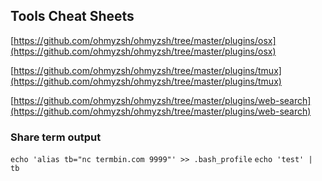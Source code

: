 ## Tools Cheat Sheets

[https://github.com/ohmyzsh/ohmyzsh/tree/master/plugins/osx](https://github.com/ohmyzsh/ohmyzsh/tree/master/plugins/osx)

[https://github.com/ohmyzsh/ohmyzsh/tree/master/plugins/tmux](https://github.com/ohmyzsh/ohmyzsh/tree/master/plugins/tmux)

[https://github.com/ohmyzsh/ohmyzsh/tree/master/plugins/web-search](https://github.com/ohmyzsh/ohmyzsh/tree/master/plugins/web-search)

### Share term output

```echo 'alias tb="nc termbin.com 9999"' >> .bash_profile```
```echo 'test' | tb```



